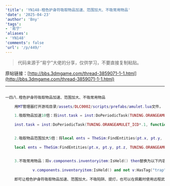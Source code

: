 ```yaml
---
'title': 'YN148-橙色护身符吸取物品加速、范围加大、不吸常用物品'
'date': '2025-04-23'
'author': 'Bny'
'tags':
- '易宁'
'aliases':
- 'YN148'
'comments': false
'url': '/p/449/'
---
```


> 代码来源于“易宁”大佬的分享，仅供学习，不要直接复制粘贴。

原帖链接：[http://bbs.3dmgame.com/thread-3859071-1-1.html](http://bbs.3dmgame.com/thread-3859071-1-1.html)

---

```lua  

一四八.橙色护身符吸取物品加速、范围加大、不吸常用物品

	用MT管理器打开游戏目录/assets/DLC0002/scripts/prefabs/amulet.lua文件，

	1.吸取物品加速10倍：将inst.task = inst:DoPeriodicTask(TUNING.ORANGEAMULET_ICD, function() pickup(inst, owner) end)替换为以下内容：

	inst.task = inst:DoPeriodicTask(TUNING.ORANGEAMULET_ICD*.1, function() pickup(inst, owner) end)


	2.吸取物品范围加大5倍：将local ents = TheSim:FindEntities(pt.x, pt.y, pt.z, TUNING.ORANGEAMULET_RANGE)替换为以下内容：

	local ents = TheSim:FindEntities(pt.x, pt.y, pt.z, TUNING.ORANGEAMULET_RANGE*5)


	3.不吸常用物品：将v.components.inventoryitem:IsHeld() then替换为以下内容：

			v.components.inventoryitem:IsHeld() and not v:HasTag("trap") and not v:HasTag("light") and not v:HasTag("blowdart") and not v:HasTag("projectile") then

	即可让橙色护身符吸取物品加速、范围加大，不吸陷阱、提灯，也可以在佩戴时使用远程武器

```  


